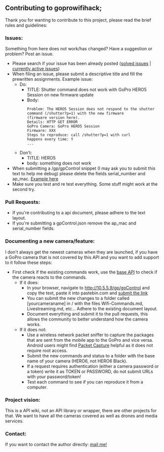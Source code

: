 ## Contributing to goprowifihack;

Thank you for wanting to contribute to this project, please read the brief rules and guidelines:

### Issues:

Something from here does not work/has changed? Have a suggestion or problem? Post an issue.
* Please search if your issue has been already posted ([solved issues](https://github.com/KonradIT/goprowifihack/issues?q=is%3Aclosed+is%3Aissue) | [currently active issues](https://github.com/KonradIT/goprowifihack/issues?q=is%3Aissue+is%3Aclosed))
* When filing an issue, please submit a descriptive title and fill the prewritten assignments. Example issue:
  * Do:
    * TITLE: Shutter command does not work with GoPro HERO5 Session on new firmware update
    * Body: 
        ```
        Problem: The HERO5 Session does not respond to the shutter command (/shutter?p=1) with the new firmware 
        (firmware version here).
        Details: HTTP GET ERROR
        GoPro Camera: GoPro HERO5 Session
        Firmware: XXX
        Steps to reproduce: call /shutter?p=1 with curl
        happens every time: Y
        ...
        ```
  * Don't:
    * TITLE: HERO5
    * body: something does not work
* When submitting a /gp/gpControl snippet (I may ask you to submit this text to help me debug) please delete the fields serial_number and ap_mac. [Example here](https://github.com/KonradIT/goprowifihack/blob/master/HERO5/gpControl-HERO5Black.json#L19960)
* Make sure you test and re test everything. Some stuff might work at the second try.

### Pull Requests:

* If you're contributing to a api document, please adhere to the text layout.
* If you're submitting a gpControl.json remove the ap_mac and serial_number fields.

### Documenting a new camera/feature:

I don't always get the newest cameras when they are launched, if you have a GoPro camera that is not covered by this API and you want to add support to it follow these steps:

* First check if the existing commands work, use the [base API](/HERO4/) to check if the camera reacts to the commands.
  * If it does:
    * In your browser, navigate to http://10.5.5.9/gp/gpControl and copy the text, paste it into pastebin.com and [submit the link](https://github.com/KonradIT/goprowifihack/new/master#issues)
    * You can submit the new changes to a folder called [yourcameraname] in / with the files Wifi-Commands.md, Livestreaming.md, etc... Adhere to the existing document layout.
    * Document everything and submit it to the pull requests, this allows the community to better understand how the camera works.
  * If it does not:
    * Use a wireless network packet sniffer to capture the packages that are sent from the mobile app to the GoPro and vice versa. Android users might find [Packet Capture](https://play.google.com/store/apps/details?id=app.greyshirts.sslcapture) helpful as it does not require root access.
    * Submit the new commands and status to a folder with the base name of your camera (HERO6, not HERO6 Black).
    * If a request requires authentication (either a camera password or a token) write it as TOKEN or PASSWORD, do not submit URLs with your password/token!
    * Test each command to see if you can reproduce it from a computer. 

### Project vision:

This is a API wiki, not an API library or wrapper, there are other projects for that. We want to have all the cameras covered as well as drones and media services.

### Contact:

If you want to contact the author directly: [mail me!](mailto:mail@chernowii.com)
